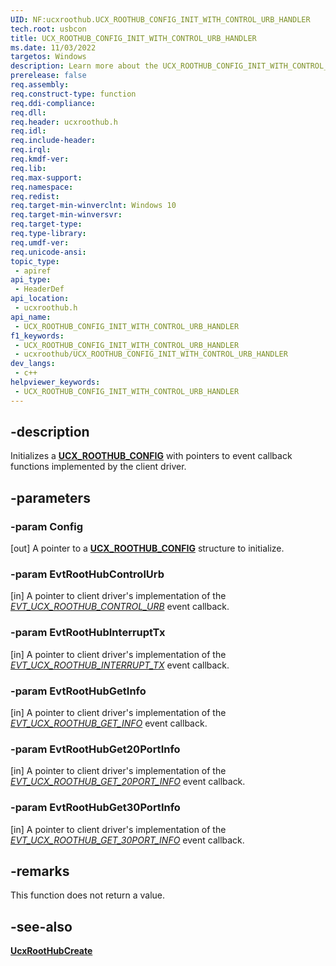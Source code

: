 ```yaml
---
UID: NF:ucxroothub.UCX_ROOTHUB_CONFIG_INIT_WITH_CONTROL_URB_HANDLER
tech.root: usbcon
title: UCX_ROOTHUB_CONFIG_INIT_WITH_CONTROL_URB_HANDLER
ms.date: 11/03/2022
targetos: Windows
description: Learn more about the UCX_ROOTHUB_CONFIG_INIT_WITH_CONTROL_URB_HANDLER function.
prerelease: false
req.assembly: 
req.construct-type: function
req.ddi-compliance: 
req.dll: 
req.header: ucxroothub.h
req.idl: 
req.include-header: 
req.irql: 
req.kmdf-ver: 
req.lib: 
req.max-support: 
req.namespace: 
req.redist: 
req.target-min-winverclnt: Windows 10
req.target-min-winversvr: 
req.target-type: 
req.type-library: 
req.umdf-ver: 
req.unicode-ansi: 
topic_type:
 - apiref
api_type:
 - HeaderDef
api_location:
 - ucxroothub.h
api_name:
 - UCX_ROOTHUB_CONFIG_INIT_WITH_CONTROL_URB_HANDLER
f1_keywords:
 - UCX_ROOTHUB_CONFIG_INIT_WITH_CONTROL_URB_HANDLER
 - ucxroothub/UCX_ROOTHUB_CONFIG_INIT_WITH_CONTROL_URB_HANDLER
dev_langs:
 - c++
helpviewer_keywords:
 - UCX_ROOTHUB_CONFIG_INIT_WITH_CONTROL_URB_HANDLER
---
```


## -description

Initializes a [**UCX\_ROOTHUB\_CONFIG**](ns-ucxroothub-_ucx_roothub_config.md) with pointers to event callback functions implemented by the client driver.

## -parameters

### -param Config

[out] A pointer to a [**UCX\_ROOTHUB\_CONFIG**](ns-ucxroothub-_ucx_roothub_config.md) structure to initialize.

### -param EvtRootHubControlUrb

[in] A pointer to client driver's implementation of the [*EVT\_UCX\_ROOTHUB\_CONTROL\_URB*](nc-ucxroothub-evt_ucx_roothub_control_urb.md) event callback.

### -param EvtRootHubInterruptTx

[in] A pointer to client driver's implementation of the [*EVT\_UCX\_ROOTHUB\_INTERRUPT\_TX*](nc-ucxroothub-evt_ucx_roothub_interrupt_tx.md) event callback.

### -param EvtRootHubGetInfo

[in] A pointer to client driver's implementation of the [*EVT\_UCX\_ROOTHUB\_GET\_INFO*](nc-ucxroothub-evt_ucx_roothub_get_info.md) event callback.

### -param EvtRootHubGet20PortInfo

[in] A pointer to client driver's implementation of the [*EVT\_UCX\_ROOTHUB\_GET\_20PORT\_INFO*](nc-ucxroothub-evt_ucx_roothub_get_20port_info.md) event callback.

### -param EvtRootHubGet30PortInfo

[in] A pointer to client driver's implementation of the [*EVT\_UCX\_ROOTHUB\_GET\_30PORT\_INFO*](nc-ucxroothub-evt_ucx_roothub_get_30port_info.md) event callback.

## -remarks

This function does not return a value.

## -see-also

[**UcxRootHubCreate**](nf-ucxroothub-ucxroothubcreate.md)
